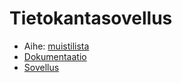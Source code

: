 # Tietokantasovellus

* Aihe: [muistilista](https://advancedkittenry.github.io/suunnittelu_ja_tyoymparisto/aiheet/Muistilista.html)
* [Dokumentaatio](https://github.com/oraisa/tietokantasovellus/tree/master/doc/doc.pdf)
* [Sovellus](https://users.cs.helsinki.fi/oraisa/tietokantasovellus)
